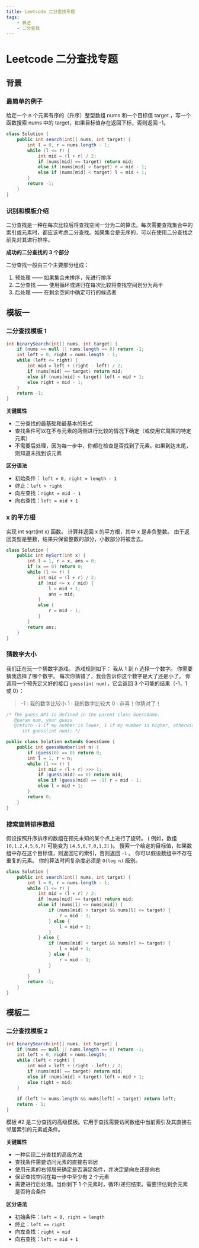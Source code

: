 ```yaml
---
title: Leetcode 二分查找专题
tags: 
	- 算法
	- 二分查找 
---
```

# Leetcode 二分查找专题
## 背景
### 最简单的例子
给定一个 n 个元素有序的（升序）整型数组 nums 和一个目标值 target  ，写一个函数搜索 nums 中的 target，如果目标值存在返回下标，否则返回 -1。
```java
class Solution {
    public int search(int[] nums, int target) {
        int l = 0, r = nums.length - 1;
        while (l <= r) {
            int mid = (l + r) / 2;
            if (nums[mid] == target) return mid;
            else if (nums[mid] > target) r = mid - 1;
            else if (nums[mid] < target) l = mid + 1;
        } 
        return -1;
    }
}
```
### 识别和模板介绍
二分查找是一种在每次比较后将查找空间一分为二的算法。每次需要查找集合中的索引或元素时，都应该考虑二分查找。如果集合是无序的，可以在使用二分查找之前先对其进行排序。

**成功的二分查找的 3 个部分**

二分查找一般由三个主要部分组成：
1. 预处理 —— 如果集合未排序，先进行排序
2. 二分查找 —— 使用循环或递归在每次比较将查找空间划分为两半
3. 后处理 —— 在剩余空间中确定可行的候选者

<!-- more -->
## 模板一
### 二分查找模板 1
```java
int binarySearch(int[] nums, int target) {
    if (nums == null || nums.length == 0) return -1;
    int left = 0, right = nums.length - 1;
    while (left <= right) {
        int mid = left + (right - left) / 2;
        if (nums[mid] == target) return mid;
        else if (nums[mid] < target) left = mid + 1;
        else right = mid - 1;
    }
    return -1;
}
```

**关键属性**

- 二分查找的最基础和最基本的形式
- 查找条件可以在不与元素的两侧进行比较的情况下确定（或使用它周围的特定元素）
- 不需要后处理，因为每一步中，你都在检查是否找到了元素。如果到达末尾，则知道未找到该元素

**区分语法**

- 初始条件： `left = 0, right = length - 1`
- 终止：`left > right`
- 向左查找：`right = mid - 1`
- 向右查找：`left = mid + 1`

### x 的平方根
实现 int sqrt(int x) 函数。
计算并返回 x 的平方根，其中 x 是非负整数。
由于返回类型是整数，结果只保留整数的部分，小数部分将被舍去。
```java
class Solution {
    public int mySqrt(int x) {
        int l = 1, r = x, ans = 0;
        if (x == 0) return 0;
        while (l <= r) {
            int mid = (l + r) / 2;
            if (mid <= x / mid) {
                l = mid + 1;
                ans = mid;
            }
            else {
                r = mid - 1;
            }
        }
        return ans;
    }
}
```

### 猜数字大小
我们正在玩一个猜数字游戏。 游戏规则如下：
我从 1 到 n 选择一个数字。 你需要猜我选择了哪个数字。
每次你猜错了，我会告诉你这个数字是大了还是小了。
你调用一个预先定义好的接口 `guess(int num)`，它会返回 3 个可能的结果（-1，1 或 0）：
> -1 : 我的数字比较小
> 1 : 我的数字比较大
> 0 : 恭喜！你猜对了！

```java
/* The guess API is defined in the parent class GuessGame.
   @param num, your guess
   @return -1 if my number is lower, 1 if my number is higher, otherwise return 0
      int guess(int num); */

public class Solution extends GuessGame {
    public int guessNumber(int n) {
        if (guess(0) == 0) return 0;
        int l = 1, r = n;
        while (l <= r) {
            int mid = (l + r) >>> 1;
            if (guess(mid) == 0) return mid;
            else if (guess(mid) == -1) r = mid - 1;
            else l = mid + 1;
        }
        return 0;
    }
}
```

### 搜索旋转排序数组
假设按照升序排序的数组在预先未知的某个点上进行了旋转。
( 例如，数组 `[0,1,2,4,5,6,7]` 可能变为 `[4,5,6,7,0,1,2]` )。
搜索一个给定的目标值，如果数组中存在这个目标值，则返回它的索引，否则返回 `-1` 。
你可以假设数组中不存在重复的元素。
你的算法时间复杂度必须是 `O(log n)` 级别。
```java
class Solution {
    public int search(int[] nums, int target) {
        int l = 0, r = nums.length - 1;
        while (l <= r) {
            int mid = (l + r) / 2;
            if (nums[mid] == target) return mid;
            else if (nums[l] <= nums[mid]) {
                if (nums[mid] > target && nums[l] <= target) {
                    r = mid - 1;
                } else {
                    l = mid + 1;
                }
            } else {
                if (nums[mid] < target && nums[r] >= target) {
                    l = mid + 1;
                } else {
                    r = mid - 1;
                }
            }
        }
        return -1;
    }
}
```
## 模板二
### 二分查找模板 2
```java
int binarySearch(int[] nums, int target) {
    if (nums == null || nums.length == 0) return -1;
    int left = 0, right = nums.length;
    while (left < right) {
        int mid = left + (right - left) / 2;
        if (nums[mid] == target) return mid;
        else if (nums[mid] < target) left = mid + 1;
        else right = mid;
    }
    
    if (left != nums.length && nums[left] = target) return left;
    return - 1;
}
```
模板 #2 是二分查找的高级模板。它用于查找需要访问数组中当前索引及其直接右邻居索引的元素或条件。

**关键属性**

- 一种实现二分查找的高级方法
- 查找条件需要访问元素的直接右邻居
- 使用元素的右邻居来确定是否满足条件，并决定是向左还是向右
- 保证查找空间在每一步中至少有 2 个元素
- 需要进行后处理。当你剩下 1 个元素时，循环/递归结束。需要评估剩余元素是否符合条件

**区分语法**

- 初始条件：`left = 0, right = length`
- 终止：`left == right`
- 向左查找：`right = mid`
- 向右查找：`left = mid + 1`

